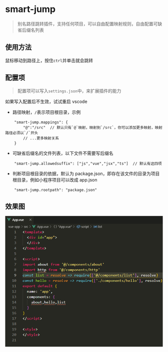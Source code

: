 # smart-jump

> 别名路径跳转插件，支持任何项目，可以自由配置映射规则，自由配置可缺省后缀名列表

## 使用方法

鼠标移动到路径上，按住`ctrl`并单击就会跳转

## 配置项

> 配置项可以写入`settings.json`中，来扩展插件的能力

如果写入配置后不生效，试试重启 vscode

- 路径映射，`/`表示项目根目录，示例

```
    "smart-jump.mappings": {
        "@":"/src"  // 默认只有`@`映射，映射到`/src`，你可以添加更多映射，映射路径必须以`/`开头
        // ...更多映射关系
    }
```

- 可缺省后缀名的文件列表，以下文件不需要写后缀名

```
    "smart-jump.allowedsuffix": ["js","vue","jsx","ts"]  // 默认有这四项
```

- 判断项目根目录的依据，默认为 package.json，即存在该文件的目录为项目根目录，例如小程序项目可以改成 app.json

```
    "smart-jump.rootpath": "package.json"
```

## 效果图

![效果图](./images/demo.gif)
